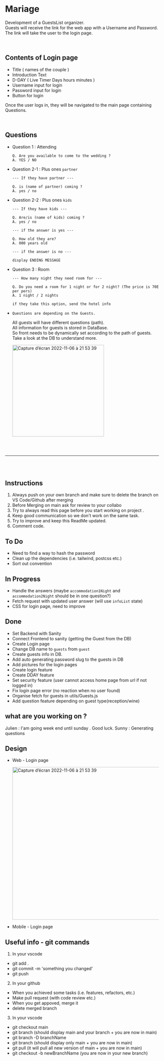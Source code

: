 # Mariage

Development of a GuestsList organizer.  
Guests will receive the link for the web app with a Username and Password.  
The link will take the user to the login page.

<br>

## Contents of Login page

- Title ( names of the couple )
- Introduction Text
- D-DAY ( Live Timer Days hours minutes )
- Username input for login
- Password input for login
- Button for login

Once the user logs in, they will be navigated to the main page containing Questions.

<br>

## Questions

- Question 1 : Attending

  ```
  Q. Are you available to come to the wedding ?
  A. YES / NO
  ```

- Question 2-1 : Plus ones `partner`

  ```
  --- If they have partner ---

  Q. is (name of partner) coming ?
  A. yes / no
  ```

- Question 2-2 : Plus ones `kids`

  ```
  --- If they have kids ---

  Q. Are/is (name of kids) coming ?
  A. yes / no

  --- if the answer is yes ---

  Q. How old they are?
  A. 000 years old

  --- if the answer is no ---

  display ENDING MESSAGE
  ```

- Question 3 : Room

  ```
  --- How many night they need room for ---

  Q. Do you need a room for 1 night or for 2 night? (The price is 70E per pers)
  A. 1 night / 2 nights

  if they take this option, send the hotel info
  ```

- `Questions are depending on the Guests.`

  All guests will have different questions (path).<br>
  All information for guests is stored in DataBase.<br>
  So front needs to be dynamically set according to the path of guests. <br>
  Take a look at the DB to understand more.

  <img height="300" alt="Capture d’écran 2022-11-06 à 21 53 39" src="https://user-images.githubusercontent.com/104718280/200194691-d01dc231-bdc4-48f8-a402-afb85a62b782.png">

<br>
<br>

---

<br>
<br>

## Instructions

1. Always push on your own branch and make sure to delete the branch on VS Code/Github after merging
2. Before Merging on main ask for review to your collabo
3. Try to always read this page before you start working on project .
4. Keep good communication so we don't work on the same task.
5. Try to improve and keep this ReadMe updated.
6. Comment code.

## To Do

- Need to find a way to hash the password
- Clean up the dependencies (i.e. tailwind, postcss etc.)
- Sort out convention

## In Progress

- Handle the answers (maybe `accommodation1Night` and `accommodation2Night` should be in one question?)
- Fetch request with updated user answer (will use `infoList` state)
- CSS for login page, need to improve

## Done

- Set Backend with Sanity
- Connect Frontend to sanity (getting the Guest from the DB)
- Create Login page
- Change DB name to `guests` from `guest`
- Create guests info in DB.
- Add auto generating password slug to the guests in DB
- Add pictures for the login pages
- Create login feature
- Create DDAY feature
- Set security feature (user cannot access home page from url if not logged in)
- Fix login page error (no reaction when no user found)
- Organise fetch for guests in utils/Guests.js
- Add question feature depending on guest type(reception/wine)

## what are you working on ?

Julien : I'am going week end until sunday . Good luck.
Sunny : Generating questions

## Design

- Web - Login page

  <img height="500" alt="Capture d’écran 2022-11-06 à 21 53 39" src="https://user-images.githubusercontent.com/104718280/200194975-902b15eb-0d95-4b84-9363-e397f57ab52d.png">

- Mobile - Login page

## Useful info - git commands

1. <PUSH> In your vscode

- git add .
- git commit -m 'something you changed'
- git push

2. <MERGE> In your github

- When you achieved some tasks (i.e. features, refactors, etc.)
- Make pull request (with code review etc.)
- When you get appoved, merge it
- delete merged branch

3. <DELETE AND START AGAIN> In your vscode

- git checkout main
- git branch (should display main and your branch + you are now in main)
- git branch -D branchName
- git branch (should display only main + you are now in main)
- git pull (it will pull all new version of main + you are now in main)
- git checkout -b newBranchName (you are now in your new branch)
